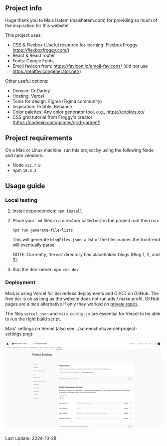 ## Project info

Huge thank you to Mais Hatem (maishatem.com) for providing so much of the inspiration for this website!

This project uses:
- CSS & Flexbox (Useful resource for learning: Flexbox Froggy https://flexboxfroggy.com/)
- React & React router
- Fonts: Google Fonts
- Emoji favicon from: https://favicon.io/emoji-favicons/ (did not use https://realfavicongenerator.net/)

Other useful options:
- Domain: GoDaddy
- Hosting: Vercel
- Tools for design: Figma (Figma community)
- Inspiration: Dribble, Behance
- Color palettes: Any color generator tool, e.g., https://coolors.co/ 
- CSS grid tutorial from Froggy's creator (https://codepip.com/games/grid-garden/)

## Project requirements

On a Mac or Linux machine, run this project by using the following Node and npm versions:
* Node `v22.7.0`
* npm `10.8.3`

## Usage guide

### Local testing

1. Install dependencies: `npm install`
1. Place your `.md` files in a directory called `md/` in the project root then run:

    ```
    npm run generate-file-lists
    ```
    This will generate `blogFiles.json`; a list of the files names the front-end will eventually parse. 

    NOTE: Currently, the `md/` directory has placeholder blogs (Blog 1, 2, and 3).

1. Run the dev server: `npm run dev`


### Deployment

Mais is using Vercel for Serverless deployments and CI/CD on GitHub. The free tier is ok as long as the website does not run ads / make profit.
GitHub pages are a nice alternative if only they worked on [private repos](https://docs.github.com/en/pages/getting-started-with-github-pages/about-github-pages).

The files `vercel.json` and `vite.config.js` are essential for Vercel to be able to run the right build script.

Mais' settings on Vercel (also see ../screenshots/vercel-project-settings.png):

<p float="left">
  <img src="screenshots/vercel-project-settings.png" width="700" />
</p>

Last update: 2024-10-28





